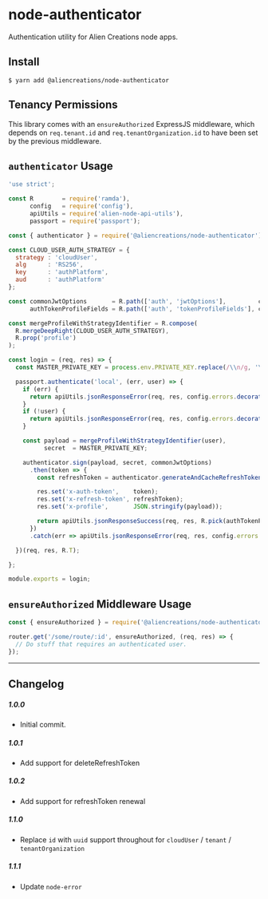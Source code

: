 # node-authenticator
Authentication utility for Alien Creations node apps.

## Install

```
$ yarn add @aliencreations/node-authenticator
```

## Tenancy Permissions
This library comes with an `ensureAuthorized` ExpressJS middleware, which depends
on `req.tenant.id` and `req.tenantOrganization.id` to have been set by the previous middleware.

## `authenticator` Usage
```js
'use strict';

const R        = require('ramda'),
      config   = require('config'),
      apiUtils = require('alien-node-api-utils'),
      passport = require('passport');

const { authenticator } = require('@aliencreations/node-authenticator')('jwt');

const CLOUD_USER_AUTH_STRATEGY = {
  strategy : 'cloudUser',
  alg      : 'RS256',
  key      : 'authPlatform',
  aud      : 'authPlatform'
};

const commonJwtOptions       = R.path(['auth', 'jwtOptions'],         config),
      authTokenProfileFields = R.path(['auth', 'tokenProfileFields'], config);

const mergeProfileWithStrategyIdentifier = R.compose(
  R.mergeDeepRight(CLOUD_USER_AUTH_STRATEGY),
  R.prop('profile')
);

const login = (req, res) => {
  const MASTER_PRIVATE_KEY = process.env.PRIVATE_KEY.replace(/\\n/g, '\n');

  passport.authenticate('local', (err, user) => {
    if (err) {
      return apiUtils.jsonResponseError(req, res, config.errors.decorateForJson(err));
    }
    if (!user) {
      return apiUtils.jsonResponseError(req, res, config.errors.decorateForJson(R.path(['errors', 'db', 'NO_QUERY_RESULTS'], config)));
    }

    const payload = mergeProfileWithStrategyIdentifier(user),
          secret  = MASTER_PRIVATE_KEY;

    authenticator.sign(payload, secret, commonJwtOptions)
      .then(token => {
        const refreshToken = authenticator.generateAndCacheRefreshToken({ payload, secret });

        res.set('x-auth-token',    token);
        res.set('x-refresh-token', refreshToken);
        res.set('x-profile',       JSON.stringify(payload));

        return apiUtils.jsonResponseSuccess(req, res, R.pick(authTokenProfileFields, user.profile));
      })
      .catch(err => apiUtils.jsonResponseError(req, res, config.errors.decorateForJson(err)));

  })(req, res, R.T);

};

module.exports = login;

```

## `ensureAuthorized` Middleware Usage
```js
const { ensureAuthorized } = require('@aliencreations/node-authenticator')('jwt');

router.get('/some/route/:id', ensureAuthorized, (req, res) => {
  // Do stuff that requires an authenticated user.
});
```

---
## Changelog

##### 1.0.0
  - Initial commit.

##### 1.0.1
  - Add support for deleteRefreshToken

##### 1.0.2
  - Add support for refreshToken renewal

##### 1.1.0
  - Replace `id` with `uuid` support throughout for `cloudUser` / `tenant` / `tenantOrganization`

##### 1.1.1
  - Update `node-error`